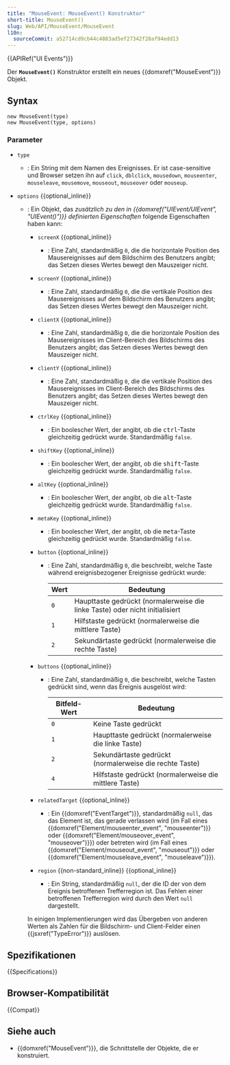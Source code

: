 ```yaml
---
title: "MouseEvent: MouseEvent() Konstruktor"
short-title: MouseEvent()
slug: Web/API/MouseEvent/MouseEvent
l10n:
  sourceCommit: a52714cd9cb44c4883ad5ef27342f28af94edd13
---
```


{{APIRef("UI Events")}}

Der **`MouseEvent()`** Konstruktor erstellt ein neues {{domxref("MouseEvent")}} Objekt.

## Syntax

```js-nolint
new MouseEvent(type)
new MouseEvent(type, options)
```

### Parameter

- `type`
  - : Ein String mit dem Namen des Ereignisses.
    Er ist case-sensitive und Browser setzen ihn auf `click`, `dblclick`, `mousedown`, `mouseenter`, `mouseleave`, `mousemove`, `mouseout`, `mouseover` oder `mouseup`.
- `options` {{optional_inline}}

  - : Ein Objekt, das _zusätzlich zu den in {{domxref("UIEvent/UIEvent", "UIEvent()")}} definierten Eigenschaften_ folgende Eigenschaften haben kann:

    - `screenX` {{optional_inline}}
      - : Eine Zahl, standardmäßig `0`, die die horizontale Position des Mausereignisses auf dem Bildschirm des Benutzers angibt;
        das Setzen dieses Wertes bewegt den Mauszeiger nicht.
    - `screenY` {{optional_inline}}
      - : Eine Zahl, standardmäßig `0`, die die vertikale Position des Mausereignisses auf dem Bildschirm des Benutzers angibt;
        das Setzen dieses Wertes bewegt den Mauszeiger nicht.
    - `clientX` {{optional_inline}}
      - : Eine Zahl, standardmäßig `0`, die die horizontale Position des Mausereignisses im Client-Bereich des Bildschirms des Benutzers angibt;
        das Setzen dieses Wertes bewegt den Mauszeiger nicht.
    - `clientY` {{optional_inline}}
      - : Eine Zahl, standardmäßig `0`, die die vertikale Position des Mausereignisses im Client-Bereich des Bildschirms des Benutzers angibt;
        das Setzen dieses Wertes bewegt den Mauszeiger nicht.
    - `ctrlKey` {{optional_inline}}
      - : Ein boolescher Wert, der angibt, ob die <kbd>ctrl</kbd>-Taste gleichzeitig gedrückt wurde. Standardmäßig `false`.
    - `shiftKey` {{optional_inline}}
      - : Ein boolescher Wert, der angibt, ob die <kbd>shift</kbd>-Taste gleichzeitig gedrückt wurde. Standardmäßig `false`.
    - `altKey` {{optional_inline}}
      - : Ein boolescher Wert, der angibt, ob die <kbd>alt</kbd>-Taste gleichzeitig gedrückt wurde. Standardmäßig `false`.
    - `metaKey` {{optional_inline}}
      - : Ein boolescher Wert, der angibt, ob die <kbd>meta</kbd>-Taste gleichzeitig gedrückt wurde. Standardmäßig `false`.
    - `button` {{optional_inline}}

      - : Eine Zahl, standardmäßig `0`, die beschreibt, welche Taste während ereignisbezogener Ereignisse gedrückt wurde:

        | Wert | Bedeutung                                                        |
        | ---- | ---------------------------------------------------------------- |
        | `0`  | Haupttaste gedrückt (normalerweise die linke Taste) oder nicht initialisiert |
        | `1`  | Hilfstaste gedrückt (normalerweise die mittlere Taste)           |
        | `2`  | Sekundärtaste gedrückt (normalerweise die rechte Taste)          |

    - `buttons` {{optional_inline}}

      - : Eine Zahl, standardmäßig `0`, die beschreibt, welche Tasten gedrückt sind, wenn das Ereignis ausgelöst wird:

        | Bitfeld-Wert  | Bedeutung                                              |
        | ------------- | ------------------------------------------------------ |
        | `0`           | Keine Taste gedrückt                                   |
        | `1`           | Haupttaste gedrückt (normalerweise die linke Taste)    |
        | `2`           | Sekundärtaste gedrückt (normalerweise die rechte Taste)|
        | `4`           | Hilfstaste gedrückt (normalerweise die mittlere Taste) |

    - `relatedTarget` {{optional_inline}}
      - : Ein {{domxref("EventTarget")}}, standardmäßig `null`, das das Element ist, das gerade verlassen wird
        (im Fall eines {{domxref("Element/mouseenter_event", "mouseenter")}} oder {{domxref("Element/mouseover_event", "mouseover")}})
        oder betreten wird (im Fall eines {{domxref("Element/mouseout_event", "mouseout")}} oder {{domxref("Element/mouseleave_event", "mouseleave")}}).
    - `region` {{non-standard_inline}} {{optional_inline}}
      - : Ein String, standardmäßig `null`, der die ID der von dem Ereignis betroffenen Trefferregion ist.
        Das Fehlen einer betroffenen Trefferregion wird durch den Wert `null` dargestellt.

    In einigen Implementierungen wird das Übergeben von anderen Werten als Zahlen für die Bildschirm- und
    Client-Felder einen {{jsxref("TypeError")}} auslösen.

## Spezifikationen

{{Specifications}}

## Browser-Kompatibilität

{{Compat}}

## Siehe auch

- {{domxref("MouseEvent")}}, die Schnittstelle der Objekte, die er konstruiert.

